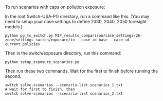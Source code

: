 To run scenarios with caps on pollution exposure:

In the root Switch-USA-PG directory, run a command like this. (You may need to
setup your case settings to define 2030, 2040, 2050 foresight models.)

```
python pg_to_switch.py MIP_results_comparison/case_settings/26-zone/settings switch/exposure/in --case-id base --case-id current_policies
```

Then in the switch/exposure directory, run this command:

```
python setup_exposure_scenarios.py
```

Then run these two commands. Wait for the first to finish before running the second.

```
switch solve-scenarios --scenario-list scenarios_1.txt
# wait for first to finish, then
switch solve-scenarios --scenario-list scenarios_2.txt
```
